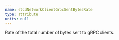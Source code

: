 ```yaml
---
name: etcdNetworkClientGrpcSentBytesRate
type: attribute
units: null
---
```


Rate of the total number of bytes sent to gRPC clients.